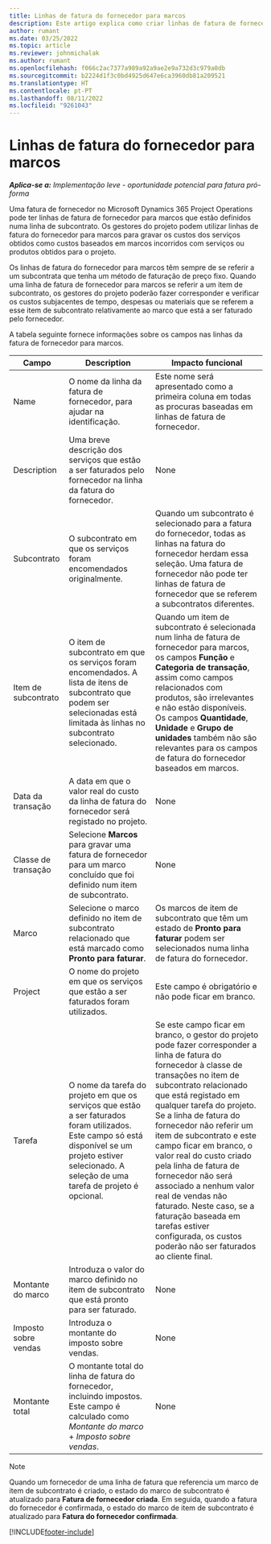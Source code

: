 ```yaml
---
title: Linhas de fatura do fornecedor para marcos
description: Este artigo explica como criar linhas de fatura de fornecedor para marcos num subcontrato.
author: rumant
ms.date: 03/25/2022
ms.topic: article
ms.reviewer: johnmichalak
ms.author: rumant
ms.openlocfilehash: f066c2ac7377a989a92a9ae2e9a732d3c979a0db
ms.sourcegitcommit: b2224d1f3c0bd4925d647e6ca3960db81a209521
ms.translationtype: HT
ms.contentlocale: pt-PT
ms.lasthandoff: 08/11/2022
ms.locfileid: "9261043"
---
```

# <a name="vendor-invoice-lines-for-milestones"></a>Linhas de fatura do fornecedor para marcos

_**Aplica-se a:** Implementação leve - oportunidade potencial para fatura pró-forma_

Uma fatura de fornecedor no Microsoft Dynamics 365 Project Operations pode ter linhas de fatura de fornecedor para marcos que estão definidos numa linha de subcontrato. Os gestores do projeto podem utilizar linhas de fatura do fornecedor para marcos para gravar os custos dos serviços obtidos como custos baseados em marcos incorridos com serviços ou produtos obtidos para o projeto.

Os linhas de fatura do fornecedor para marcos têm sempre de se referir a um subcontrata que tenha um método de faturação de preço fixo. Quando uma linha de fatura de fornecedor para marcos se referir a um item de subcontrato, os gestores do projeto poderão fazer corresponder e verificar os custos subjacentes de tempo, despesas ou materiais que se referem a esse item de subcontrato relativamente ao marco que está a ser faturado pelo fornecedor.

A tabela seguinte fornece informações sobre os campos nas linhas da fatura de fornecedor para marcos.

| Campo | Description | Impacto funcional |
| --- | --- | --- |
| Name | O nome da linha da fatura de fornecedor, para ajudar na identificação. | Este nome será apresentado como a primeira coluna em todas as procuras baseadas em linhas de fatura de fornecedor. |
| Description | Uma breve descrição dos serviços que estão a ser faturados pelo fornecedor na linha da fatura do fornecedor. | None |
| Subcontrato | O subcontrato em que os serviços foram encomendados originalmente. | Quando um subcontrato é selecionado para a fatura do fornecedor, todas as linhas na fatura do fornecedor herdam essa seleção. Uma fatura de fornecedor não pode ter linhas de fatura de fornecedor que se referem a subcontratos diferentes. |
| Item de subcontrato | O item de subcontrato em que os serviços foram encomendados. A lista de itens de subcontrato que podem ser selecionadas está limitada às linhas no subcontrato selecionado. | Quando um item de subcontrato é selecionada num linha de fatura de fornecedor para marcos, os campos **Função** e **Categoria de transação**, assim como campos relacionados com produtos, são irrelevantes e não estão disponíveis. Os campos **Quantidade**, **Unidade** e **Grupo de unidades** também não são relevantes para os campos de fatura do fornecedor baseados em marcos. |
| Data da transação | A data em que o valor real do custo da linha de fatura do fornecedor será registado no projeto. | None |
| Classe de transação | Selecione **Marcos** para gravar uma fatura de fornecedor para um marco concluído que foi definido num item de subcontrato. | None |
| Marco | Selecione o marco definido no item de subcontrato relacionado que está marcado como **Pronto para faturar**. | Os marcos de item de subcontrato que têm um estado de **Pronto para faturar** podem ser selecionados numa linha de fatura do fornecedor. |
| Project | O nome do projeto em que os serviços que estão a ser faturados foram utilizados. | Este campo é obrigatório e não pode ficar em branco. |
| Tarefa | O nome da tarefa do projeto em que os serviços que estão a ser faturados foram utilizados. Este campo só está disponível se um projeto estiver selecionado. A seleção de uma tarefa de projeto é opcional. | Se este campo ficar em branco, o gestor do projeto pode fazer corresponder a linha de fatura do fornecedor à classe de transações no item de subcontrato relacionado que está registado em qualquer tarefa do projeto. Se a linha de fatura do fornecedor não referir um item de subcontrato e este campo ficar em branco, o valor real do custo criado pela linha de fatura de fornecedor não será associado a nenhum valor real de vendas não faturado. Neste caso, se a faturação baseada em tarefas estiver configurada, os custos poderão não ser faturados ao cliente final. |
| Montante do marco | Introduza o valor do marco definido no item de subcontrato que está pronto para ser faturado. | None |
| Imposto sobre vendas | Introduza o montante do imposto sobre vendas. | None |
| Montante total | O montante total do linha de fatura do fornecedor, incluindo impostos. Este campo é calculado como *Montante do marco* + *Imposto sobre vendas*. | None |

> [!NOTE]
> Quando um fornecedor de uma linha de fatura que referencia um marco de item de subcontrato é criado, o estado do marco de subcontrato é atualizado para **Fatura de fornecedor criada**. Em seguida, quando a fatura do fornecedor é confirmada, o estado do marco de item de subcontrato é atualizado para **Fatura do fornecedor confirmada**.

[!INCLUDE[footer-include](../../includes/footer-banner.md)]
